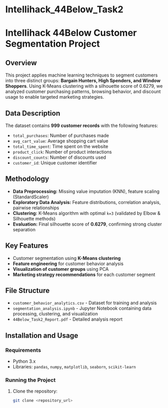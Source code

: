 # Intellihack_44Below_Task2



# Intellihack 44Below Customer Segmentation Project

## Overview
This project applies machine learning techniques to segment customers into three distinct groups: **Bargain Hunters, High Spenders, and Window Shoppers**. Using K-Means clustering with a silhouette score of 0.6279, we analyzed customer purchasing patterns, browsing behavior, and discount usage to enable targeted marketing strategies.

## Data Description
The dataset contains **999 customer records** with the following features:
- `total_purchases`: Number of purchases made
- `avg_cart_value`: Average shopping cart value
- `total_time_spent`: Time spent on the website
- `product_click`: Number of product interactions
- `discount_counts`: Number of discounts used
- `customer_id`: Unique customer identifier

## Methodology
- **Data Preprocessing:** Missing value imputation (KNN), feature scaling (StandardScaler)
- **Exploratory Data Analysis:** Feature distributions, correlation analysis, pairwise relationships
- **Clustering:** K-Means algorithm with optimal `k=3` (validated by Elbow & Silhouette methods)
- **Evaluation:** Final silhouette score of **0.6279**, confirming strong cluster separation

## Key Features
- Customer segmentation using **K-Means clustering**
- **Feature engineering** for customer behavior analysis
- **Visualization of customer groups** using PCA
- **Marketing strategy recommendations** for each customer segment

## File Structure
- `customer_behavior_analytics.csv` - Dataset for training and analysis
- `segmentation_analysis.ipynb` - Jupyter Notebook containing data processing, clustering, and visualization
- `44Below_Task2_Report.pdf` - Detailed analysis report

## Installation and Usage
### Requirements
- Python 3.x
- Libraries: `pandas`, `numpy`, `matplotlib`, `seaborn`, `scikit-learn`

### Running the Project
1. Clone the repository:
   ```bash
   git clone <repository_url>

